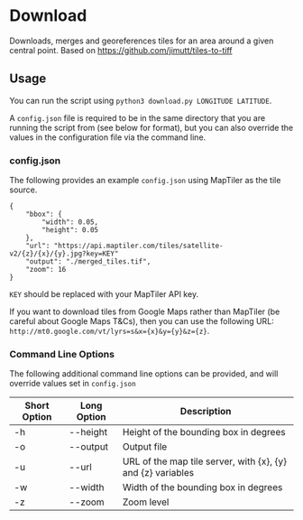 # Download

Downloads, merges and georeferences tiles for an area around a given central point.
Based on https://github.com/jimutt/tiles-to-tiff

## Usage

You can run the script using `python3 download.py LONGITUDE LATITUDE`.

A `config.json` file is required to be in the same directory that you are running the script from (see below for format), but you can also override the values in the configuration file via the command line.

### config.json

The following provides an example `config.json` using MapTiler as the tile source.

```
{
    "bbox": {
        "width": 0.05,
        "height": 0.05
    },
    "url": "https://api.maptiler.com/tiles/satellite-v2/{z}/{x}/{y}.jpg?key=KEY"
    "output": "./merged_tiles.tif",
    "zoom": 16
}
```

`KEY` should be replaced with your MapTiler API key.

If you want to download tiles from Google Maps rather than MapTiler (be careful about Google Maps T&Cs), then you can use the following URL: `http://mt0.google.com/vt/lyrs=s&x={x}&y={y}&z={z}`.

### Command Line Options

The following additional command line options can be provided, and will override values set in `config.json`

| Short Option | Long Option | Description |
| ------------ | ----------- | ----------- |
| -h | --height | Height of the bounding box in degrees |
| -o | --output | Output file |
| -u | --url | URL of the map tile server, with {x}, {y} and {z} variables |
| -w | --width | Width of the bounding box in degrees |
| -z | --zoom | Zoom level |
